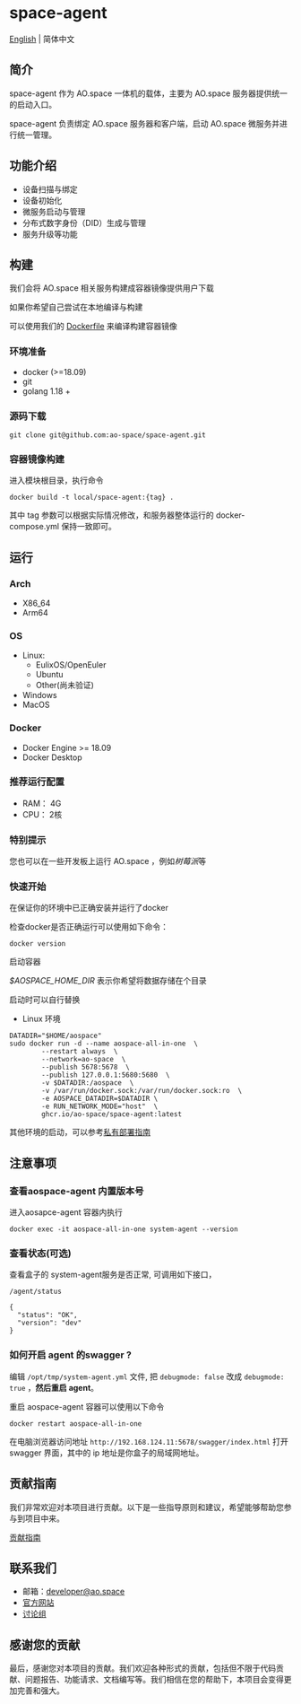 # space-agent

[English](./README.md) | 简体中文

## 简介

space-agent 作为 AO.space 一体机的载体，主要为 AO.space 服务器提供统一的启动入口。

space-agent 负责绑定 AO.space 服务器和客户端，启动 AO.space 微服务并进行统一管理。

## 功能介绍

- 设备扫描与绑定
- 设备初始化
- 微服务启动与管理
- 分布式数字身份（DID）生成与管理
- 服务升级等功能

## 构建

我们会将 AO.space 相关服务构建成容器镜像提供用户下载

如果你希望自己尝试在本地编译与构建

可以使用我们的 [Dockerfile](./Dockerfile) 来编译构建容器镜像

### 环境准备

- docker (>=18.09)
- git
- golang 1.18 +

### 源码下载

```shell
git clone git@github.com:ao-space/space-agent.git
```

### 容器镜像构建

进入模块根目录，执行命令

```shell
docker build -t local/space-agent:{tag} . 
````

其中 tag 参数可以根据实际情况修改，和服务器整体运行的 docker-compose.yml 保持一致即可。

## 运行

### Arch

- X86_64
- Arm64

### OS

- Linux:
  - EulixOS/OpenEuler
  - Ubuntu
  - Other(尚未验证)
- Windows
- MacOS

### Docker

- Docker Engine >= 18.09
- Docker Desktop

### 推荐运行配置

- RAM： 4G
- CPU： 2核

### 特别提示

您也可以在一些开发板上运行 AO.space ，例如*树莓派*等

### 快速开始

在保证你的环境中已正确安装并运行了docker

检查docker是否正确运行可以使用如下命令：

```shell
docker version
```

启动容器

*$AOSPACE_HOME_DIR* 表示你希望将数据存储在个目录

启动时可以自行替换

- Linux 环境

```shell
DATADIR="$HOME/aospace"
sudo docker run -d --name aospace-all-in-one  \
        --restart always  \
        --network=ao-space  \
        --publish 5678:5678  \
        --publish 127.0.0.1:5680:5680  \
        -v $DATADIR:/aospace  \
        -v /var/run/docker.sock:/var/run/docker.sock:ro  \
        -e AOSPACE_DATADIR=$DATADIR \
        -e RUN_NETWORK_MODE="host"  \
        ghcr.io/ao-space/space-agent:latest
```

其他环境的启动，可以参考[私有部署指南](https://ao.space/open/documentation/105001)

## 注意事项

### 查看aospace-agent 内置版本号

进入aosapce-agent 容器内执行

```shell
docker exec -it aospace-all-in-one system-agent --version
```

### 查看状态(可选)

查看盒子的 system-agent服务是否正常, 可调用如下接口，

`/agent/status`

```shell
{
  "status": "OK",
  "version": "dev"
}
```

### 如何开启 agent 的swagger ?

编辑 `/opt/tmp/system-agent.yml` 文件, 把 `debugmode: false` 改成 `debugmode: true` ，**然后重启 agent**。

重启 aospace-agent 容器可以使用以下命令

```shell
docker restart aospace-all-in-one
```

在电脑浏览器访问地址 `http://192.168.124.11:5678/swagger/index.html` 打开 swagger 界面，其中的 ip 地址是你盒子的局域网地址。

## 贡献指南

我们非常欢迎对本项目进行贡献。以下是一些指导原则和建议，希望能够帮助您参与到项目中来。

[贡献指南](https://github.com/ao-space/ao.space/blob/dev/docs/cn/contribution-guidelines.md)

## 联系我们

- 邮箱：<developer@ao.space>
- [官方网站](https://ao.space)
- [讨论组](https://slack.ao.space)

## 感谢您的贡献

最后，感谢您对本项目的贡献。我们欢迎各种形式的贡献，包括但不限于代码贡献、问题报告、功能请求、文档编写等。我们相信在您的帮助下，本项目会变得更加完善和强大。
